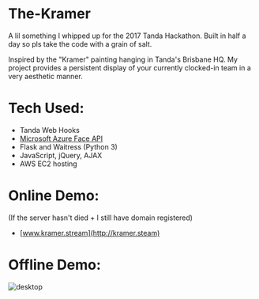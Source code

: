 # The-Kramer
A lil something I whipped up for the 2017 Tanda Hackathon. Built in half a day so pls take the code with a grain of salt.

Inspired by the "Kramer" painting hanging in Tanda's Brisbane HQ. My project provides a persistent display of your currently clocked-in team in a very aesthetic manner.

# Tech Used:
- Tanda Web Hooks
- [Microsoft Azure Face API](https://docs.microsoft.com/en-au/azure/cognitive-services/face/overview)
- Flask and Waitress (Python 3)
- JavaScript, jQuery, AJAX
- AWS EC2 hosting

# Online Demo:
(If the server hasn't died + I still have domain registered)
- [www.kramer.stream](http://kramer.steam)

# Offline Demo:
![desktop](demo.gif)
